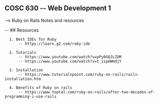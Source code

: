 
## COSC 630 -- Web Development 1

--> Ruby on Rails Notes and resources

  -- ## Resources

      1. Best IDEs for Ruby
          -- https://learn.g2.com/ruby-ide

      2. Tutorials
          -- https://www.youtube.com/watch?v=pPy0GQJLZUM
          -- https://www.youtube.com/watch?v=t_ispmWmdjY

      3. Installation
          -- https://www.tutorialspoint.com/ruby-on-rails/rails-installation.htm

      4. Benefits of Ruby on rails
          -- https://www.toptal.com/ruby-on-rails/after-two-decades-of-programming-i-use-rails

